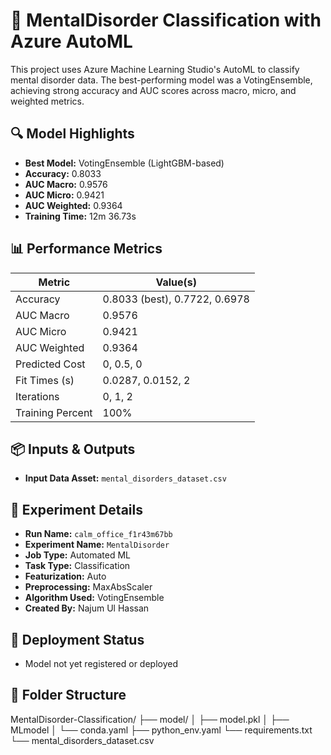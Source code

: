 # 🧠 MentalDisorder Classification with Azure AutoML

This project uses Azure Machine Learning Studio's AutoML to classify mental disorder data. The best-performing model was a VotingEnsemble, achieving strong accuracy and AUC scores across macro, micro, and weighted metrics.

## 🔍 Model Highlights
- **Best Model:** VotingEnsemble (LightGBM-based)
- **Accuracy:** 0.8033
- **AUC Macro:** 0.9576
- **AUC Micro:** 0.9421
- **AUC Weighted:** 0.9364
- **Training Time:** 12m 36.73s

## 📊 Performance Metrics
| Metric              | Value(s)                          |
|---------------------|-----------------------------------|
| Accuracy            | 0.8033 (best), 0.7722, 0.6978     |
| AUC Macro           | 0.9576                            |
| AUC Micro           | 0.9421                            |
| AUC Weighted        | 0.9364                            |
| Predicted Cost      | 0, 0.5, 0                         |
| Fit Times (s)       | 0.0287, 0.0152, 2                 |
| Iterations          | 0, 1, 2                           |
| Training Percent    | 100%                              |

## 📦 Inputs & Outputs
- **Input Data Asset:** `mental_disorders_dataset.csv`


## 🧪 Experiment Details
- **Run Name:** `calm_office_f1r43m67bb`
- **Experiment Name:** `MentalDisorder`
- **Job Type:** Automated ML
- **Task Type:** Classification
- **Featurization:** Auto
- **Preprocessing:** MaxAbsScaler
- **Algorithm Used:** VotingEnsemble
- **Created By:** Najum Ul Hassan

## 🚀 Deployment Status
- Model not yet registered or deployed

## 📁 Folder Structure
MentalDisorder-Classification/
├── model/
│   ├── model.pkl
│   ├── MLmodel
│   └── conda.yaml
├── python_env.yaml
└── requirements.txt
└── mental_disorders_dataset.csv
